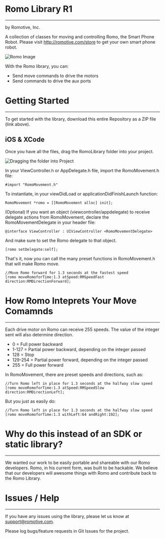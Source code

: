 # Romo Library R1
- - -
by Romotive, Inc.

A collection of classes for moving and controlling Romo, the Smart Phone Robot. Please visit http://romotive.com/store to get your own smart phone robot.

![Romo Image](http://romotive.com/images/220/romo-white-neon-whitebg-sq.jpg)

With the Romo library, you can:

* Send move commands to drive the motors
* Send commands to drive the aux ports

# Getting Started
- - -

To get started with the library, download this entire Repository as a ZIP file (link above).

## iOS & XCode

Once you have all the files, drag the RomoLibrary folder into your project.

![Dragging the folder into Project]()

In your ViewController.h or AppDelegate.h file, import the RomoMovement.h file:

````ObjC
#import "RomoMovement.h"
````
To instantiate, in your viewDidLoad or applicationDidFinishLaunch function:

````ObjC
RomoMovement *romo = [[RomoMovement alloc] init];
````

(Optional) If you want an object (viewcontroller/appdelegate) to receive delegate actions from RomoMovement, declare the RomoMovementDelegate in your header file:

````ObjC
@interface ViewController : UIViewController <RomoMovementDelegate>
````
And make sure to set the Romo delegate to that object.

````ObjC
[romo setDelegate:self];
````

That's it, now you can call the many preset functions in RomoMovement.h that will make Romo move.

````ObjC
//Move Romo forward for 1.3 seconds at the fastest speed
[romo moveRomoforTime:1.3 atSpeed:RMSpeedFast direction:RMDirectionForward];
````

# How Romo Inteprets Your Move Comamnds
- - -
Each drive motor on Romo can receive 255 speeds. The value of the integer sent will also determine direction.

* 0 = Full power backward
* 1-127 = Partial power backward, depending on the integer passed
* 128 = Stop
* 129-254 = Partial power forward, depending on the integer passed
* 255 = Full power forward

In RomoMovement, there are preset speeds and directions, such as:

````ObjC
//Turn Romo left in place for 1.3 seconds at the halfway slow speed
[romo moveRomoforTime:1.3 atSpeed:RMSpeedSlow direction:RMDirectionLeft];
````

But you just as easily do:

````ObjC
//Turn Romo left in place for 1.3 seconds at the halfway slow speed
[romo moveRomoforTime:1.3 withLeft:64 andRight:192];
````

# Why do this instead of an SDK or static library?
- - -
We wanted our work to be easily portable and shareable with our Romo developers. Romo, in his current form, was built to be hackable. We believe that our developers will awesome things with Romo and contribute back to the Romo Library.

# Issues / Help
- - -
If you have any issues using the library, please let us know at support@romotive.com.

Please log bugs/feature requests in Git Issues for the project.